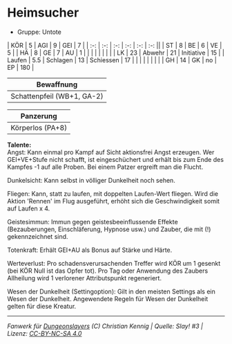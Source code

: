 # Heimsucher  
- Gruppe: Untote  

| KÖR    | 5   | AGI      | 9  | GEI        | 7   |
| :-: | :-: | :-: | :-: | :-: | :-: ||
| ST     | 8   | BE       | 6  | VE         | 5   |
| HÄ     | 8   | GE       | 7  | AU         | 1   |
|        |     |          |    |            |     |
| LK     | 23  | Abwehr   | 21 | Initiative | 15  |
| Laufen | 5.5 | Schlagen | 13 | Schiessen  | 17  |
|        |     |          |    |            |     |
| GH     | 14  | GK       | no | EP         | 180 |


| Bewaffnung |
| --- |
| Schattenpfeil (WB+1, GA-2) |


| Panzerung |
| --- |
| Körperlos (PA+8) |


**Talente:**  
Angst: Kann einmal pro Kampf auf Sicht aktionsfrei Angst erzeugen. Wer GEI+VE+Stufe nicht schafft, ist eingeschüchert und erhält bis zum Ende des Kampfes -1 auf alle Proben. Bei einem Patzer ergreift man die Flucht.

Dunkelsicht: Kann selbst in völliger Dunkelheit noch sehen.

Fliegen: Kann, statt zu laufen, mit doppelten Laufen-Wert fliegen. Wird die Aktion 'Rennen' im Flug ausgeführt, erhöht sich die Geschwindigkeit somit auf Laufen x 4.

Geistesimmun: Immun gegen geistesbeeinflussende Effekte (Bezauberungen, Einschläferung, Hypnose usw.) und Zauber, die mit (!) gekennzeichnet sind.

Totenkraft: Erhält GEI+AU als Bonus auf Stärke und Härte.

Werteverlust: Pro schadensverursachenden Treffer wird KÖR um 1 gesenkt (bei KÖR Null ist das Opfer tot). Pro Tag oder Anwendung des Zaubers Allheilung wird 1 verlorener Attributspunkt regeneriert.

Wesen der Dunkelheit (Settingoption): Gilt in den meisten Settings als ein Wesen der Dunkelheit. Angewendete Regeln für Wesen der Dunkelheit gelten für diese Kreatur.





___
*Fanwerk für [Dungeonslayers](https://www.dungeonslayers.net/) (C) Christian Kennig | Quelle: Slay! #3 | Lizenz: [CC-BY-NC-SA 4.0](https://creativecommons.org/licenses/by-nc-sa/4.0/deed.de)*